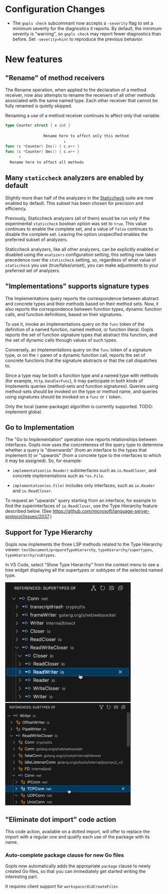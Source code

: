# Configuration Changes

- The `gopls check` subcommant now accepts a `-severity` flag to set a minimum
  severity for the diagnostics it reports. By default, the minimum severity
  is "warning", so `gopls check` may report fewer diagnostics than before. Set
  `-severity=hint` to reproduce the previous behavior.

# New features

##  "Rename" of method receivers

The Rename operation, when applied to the declaration of a method
receiver, now also attempts to rename the receivers of all other
methods associated with the same named type. Each other receiver that
cannot be fully renamed is quietly skipped.

Renaming a _use_ of a method receiver continues to affect only that
variable.

```go
type Counter struct { x int }

                 Rename here to affect only this method
                          ↓
func (c *Counter) Inc() { c.x++ }
func (c *Counter) Dec() { c.x++ }
      ↑
  Rename here to affect all methods
```

## Many `staticcheck` analyzers are enabled by default

Slightly more than half of the analyzers in the
[Staticcheck](https://staticcheck.dev/docs/checks) suite are now
enabled by default. This subset has been chosen for precision and
efficiency.

Prevously, Staticcheck analyzers (all of them) would be run only if
the experimental `staticcheck` boolean option was set to `true`. This
value continues to enable the complete set, and a value of `false`
continues to disable the complete set. Leaving the option unspecified
enables the preferred subset of analyzers.

Staticcheck analyzers, like all other analyzers, can be explicitly
enabled or disabled using the `analyzers` configuration setting; this
setting now takes precedence over the `staticcheck` setting, so,
regardless of what value of `staticcheck` you use (true/false/unset),
you can make adjustments to your preferred set of analyzers.


##  "Implementations" supports signature types

The Implementations query reports the correspondence between abstract
and concrete types and their methods based on their method sets.
Now, it also reports the correspondence between function types,
dynamic function calls, and function definitions, based on their signatures.

To use it, invoke an Implementations query on the `func` token of the
definition of a named function, named method, or function literal.
Gopls reports the set of function signature types that abstract this
function, and the set of dynamic calls through values of such types.

Conversely, an Implementations query on the `func` token of a
signature type, or on the `(` paren of a dynamic function call,
reports the set of concrete functions that the signature abstracts
or that the call dispatches to.

Since a type may be both a function type and a named type with methods
(for example, `http.HandlerFunc`), it may participate in both kinds of
Implements queries (method-sets and function signatures).
Queries using method-sets should be invoked on the type or method name,
and queries using signatures should be invoked on a `func` or `(` token.

Only the local (same-package) algorithm is currently supported.
TODO: implement global.

## Go to Implementation

The "Go to Implementation" operation now reports relationships between
interfaces. Gopls now uses the concreteness of the query type to
determine whether a query is "downwards" (from an interface to the
types that implement it) or "upwards" (from a concrete type to the
interfaces to which it may be assigned). So, for example:

- `implementation(io.Reader)` subinterfaces such as `io.ReadCloser`,
  and concrete implementations such as `*os.File`.

- `implementation(os.File)` includes only interfaces, such as
  `io.Reader` and `io.ReadCloser`.

To request an "upwards" query starting from an interface, for example
to find the superinterfaces of `io.ReadCloser`, use the Type Hierarchy
feature described below.
(See https://github.com/microsoft/language-server-protocol/issues/2037.)

## Support for Type Hierarchy

<!-- golang/go#72142 -->

Gopls now implements the three LSP methods related to the Type
Hierarchy viewer: `textDocument/prepareTypeHierarchy`,
`typeHierarchy/supertypes`, `typeHierarchy/subtypes`.

In VS Code, select "Show Type Hierarchy" from the context menu
to see a tree widget displaying all the supertypes or subtypes
of the selected named type.

<img title="Type Hierarchy: supertypes of net.Conn" src="../assets/supertypes.png" width="400">

<img title="Type Hierarchy: subtypes of io.Writer" src="../assets/subtypes.png" width="400">

## "Eliminate dot import" code action

This code action, available on a dotted import, will offer to replace
the import with a regular one and qualify each use of the package
with its name.

### Auto-complete package clause for new Go files

Gopls now automatically adds the appropriate `package` clause to newly created Go files,
so that you can immediately get started writing the interesting part.

It requires client support for `workspace/didCreateFiles`